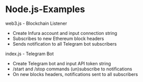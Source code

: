 # Node.js-Examples

web3.js - Blockchain Listener
- Create Infura account and input connection string
- Subscribes to new Ethereum block headers
- Sends notification to all Telegram bot subscribers

index.js - Telegram Bot
- Create Telegram bot and input API token string
- /start and /stop commands (un)subscribe to notifications
- On new blocks headers, notifications sent to all subscribers